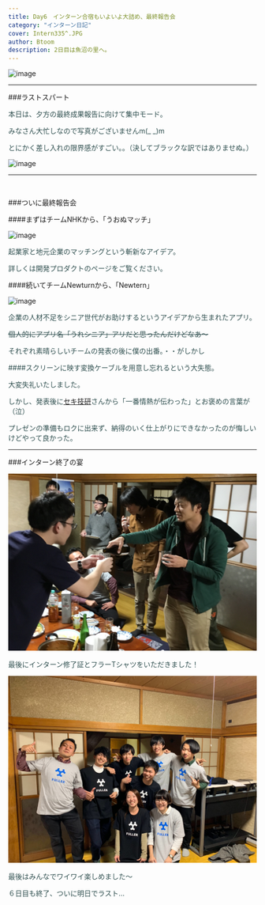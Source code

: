 ```yaml
---
title: Day6　インターン合宿もいよいよ大詰め、最終報告会
category: "インターン日記"
cover: Intern335^.JPG
author: Btoom
description: 2日目は魚沼の里へ。
---
```


![image](./Intern335.JPG)

---

###ラストスパート

<font color="DarkSlateGray">

本日は、夕方の最終成果報告に向けて集中モード。
<br />

みなさん大忙しなので写真がございませんm(_ _)m
<br />

とにかく差し入れの限界感がすごい。。（決してブラックな訳ではありませぬ。）

</font>

![image](./Intern397.JPG)

---
<br />

###ついに最終報告会

####まずはチームNHKから、「うおぬマッチ」

![image](./Intern459.JPG)

<font color="DarkSlateGray">

起業家と地元企業のマッチングという斬新なアイデア。
<br />

詳しくは開発プロダクトのページをご覧ください。
<br />

</font>

####続いてチームNewturnから、「Newtern」

![image](./Intern488.JPG)

<font color="DarkSlateGray">

企業の人材不足をシニア世代がお助けするというアイデアから生まれたアプリ。
<br />

~~個人的にアプリ名「うれシニア」アリだと思ったんだけどなあ〜~~
<br />

それぞれ素晴らしいチームの発表の後に僕の出番。・・がしかし
<br />

####スクリーンに映す変換ケーブルを用意し忘れるという大失態。
<br />

大変失礼いたしました。

しかし、発表後に[セキ技研](http://www.sekigiken.co.jp/)さんから「一番情熱が伝わった」とお褒めの言葉が（泣）
<br />

プレゼンの準備もロクに出来ず、納得のいく仕上がりにできなかったのが悔しいけどやって良かった。
<br />

</font>

---

###インターン終了の宴

![image](./Intern544.JPG)

<font color="DarkSlateGray">

最後にインターン修了証とフラーTシャツをいただきました！
<br />

![image](./Intern527.JPG)

最後はみんなでワイワイ楽しめました〜

６日目も終了、ついに明日でラスト…

</font>